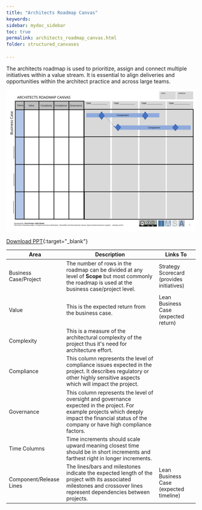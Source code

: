 ```yaml
---
title: "Architects Roadmap Canvas"
keywords: 
sidebar: mydoc_sidebar
toc: true
permalink: architects_roadmap_canvas.html
folder: structured_canvases

---
```



The architects roadmap is used to prioritize, assign and connect multiple initiatives within a value stream. It is essential to align deliveries and opportunities within the architect practice and across large teams.

![image001](media/architects_roadmap_canvas001.svg)

[Download PPT](media/ppt/architects_roadmap_canvas.ppt){:target="_blank"}

| Area | Description | Links To |
| --- | --- | --- |
| Business Case/Project | The number of rows in the roadmap can be divided at any level of **Scope** but most commonly the roadmap is used at the business case/project level. | Strategy Scorecard (provides initiatives) |
| Value | This is the expected return from the business case. | Lean Business Case (expected return) |
| Complexity | This is a measure of the architectural complexity of the project thus it's need for architecture effort. |   |
| Compliance | This column represents the level of compliance issues expected in the project. It describes regulatory or other highly sensitive aspects which will impact the project. |   |
| Governance | This column represents the level of oversight and governance expected in the project. For example projects which deeply impact the financial status of the company or have high compliance factors. |   |
| Time Columns | Time increments should scale upward meaning closest time should be in short increments and farthest right in longer increments. |   |
| Component/Release Lines | The lines/bars and milestones indicate the expected length of the project with its associated milestones and crossover lines represent dependencies between projects. | Lean Business Case (expected timeline) |